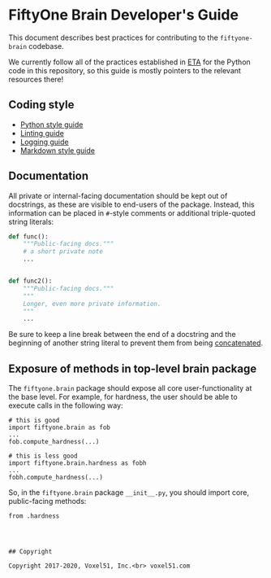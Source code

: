 # FiftyOne Brain Developer's Guide

This document describes best practices for contributing to the `fiftyone-brain`
codebase.

We currently follow all of the practices established in
[ETA](https://github.com/voxel51/eta) for the Python code in this repository,
so this guide is mostly pointers to the relevant resources there!

## Coding style

-   [Python style guide](https://github.com/voxel51/eta/blob/develop/docs/python_style_guide.md)
-   [Linting guide](https://github.com/voxel51/eta/blob/develop/docs/linting_guide.md)
-   [Logging guide](https://github.com/voxel51/eta/blob/develop/docs/logging_guide.md)
-   [Markdown style guide](https://github.com/voxel51/eta/blob/develop/docs/markdown_style_guide.md)

## Documentation

All private or internal-facing documentation should be kept out of docstrings,
as these are visible to end-users of the package. Instead, this information can
be placed in `#`-style comments or additional triple-quoted string literals:

```python
def func():
    """Public-facing docs."""
    # a short private note
    ...


def func2():
    """Public-facing docs."""
    """
    Longer, even more private information.
    """
    ...
```

Be sure to keep a line break between the end of a docstring and the beginning
of another string literal to prevent them from being
[concatenated](https://docs.python.org/3/reference/lexical_analysis.html#string-literal-concatenation).

## Exposure of methods in top-level brain package

The `fiftyone.brain` package should expose all core user-functionality at the base level.  For example, for hardness, the user should be able to execute calls in the following way:
```
# this is good
import fiftyone.brain as fob
...
fob.compute_hardness(...)

# this is less good
import fiftyone.brain.hardness as fobh
...
fobh.compute_hardness(...)
```

So, in the `fiftyone.brain` package `__init__.py`, you should import core, public-facing methods:
```
from .hardness




## Copyright

Copyright 2017-2020, Voxel51, Inc.<br> voxel51.com
